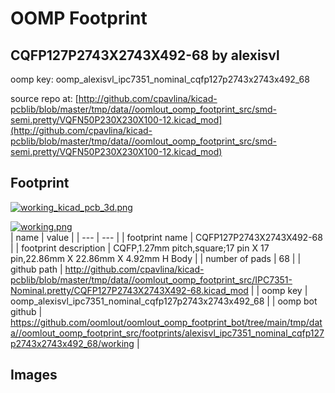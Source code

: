 # OOMP Footprint  
## CQFP127P2743X2743X492-68  by alexisvl  
  
oomp key: oomp_alexisvl_ipc7351_nominal_cqfp127p2743x2743x492_68  
  
source repo at: [http://github.com/cpavlina/kicad-pcblib/blob/master/tmp/data//oomlout_oomp_footprint_src/smd-semi.pretty/VQFN50P230X230X100-12.kicad_mod](http://github.com/cpavlina/kicad-pcblib/blob/master/tmp/data//oomlout_oomp_footprint_src/smd-semi.pretty/VQFN50P230X230X100-12.kicad_mod)  
## Footprint  
  
[![working_kicad_pcb_3d.png](working_kicad_pcb_3d_600.png)](working_kicad_pcb_3d.png)  
  
[![working.png](working_600.png)](working.png)  
| name | value | 
| --- | --- | 
| footprint name | CQFP127P2743X2743X492-68 | 
| footprint description | CQFP,1.27mm pitch,square;17 pin X 17 pin,22.86mm X 22.86mm X 4.92mm H Body | 
| number of pads | 68 | 
| github path | http://github.com/cpavlina/kicad-pcblib/blob/master/tmp/data//oomlout_oomp_footprint_src/IPC7351-Nominal.pretty/CQFP127P2743X2743X492-68.kicad_mod | 
| oomp key | oomp_alexisvl_ipc7351_nominal_cqfp127p2743x2743x492_68 | 
| oomp bot github | https://github.com/oomlout/oomlout_oomp_footprint_bot/tree/main/tmp/data//oomlout_oomp_footprint_src/footprints/alexisvl_ipc7351_nominal_cqfp127p2743x2743x492_68/working | 
## Images  

